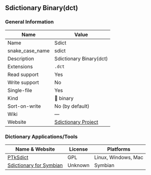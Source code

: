 
## Sdictionary Binary(dct) ##

### General Information ###
Name | Value
---- | -------
Name | Sdict
snake_case_name | sdict
Description | Sdictionary Binary(dct)
Extensions | `.dct`
Read support | Yes
Write support | No
Single-file | Yes
Kind | 🔢 binary
Sort-on-write | No (by default)
Wiki | ―
Website | [Sdictionary Project](http://swaj.net/sdict/)






### Dictionary Applications/Tools ###
Name & Website | License | Platforms
-------------- | ------- | ---------
[PTkSdict](http://swaj.net/sdict/) | GPL | Linux, Windows, Mac
[Sdictionary for Symbian](http://swaj.net/epoc/symbian/index.html) | Unknown | Symbian
